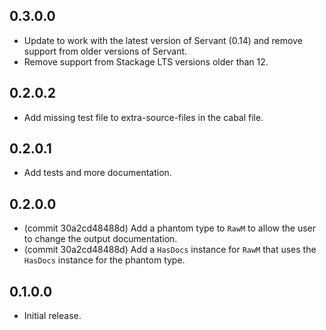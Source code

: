 
## 0.3.0.0

* Update to work with the latest version of Servant (0.14) and remove support from older versions of Servant.
* Remove support from Stackage LTS versions older than 12.

## 0.2.0.2

*   Add missing test file to extra-source-files in the cabal file.

## 0.2.0.1

*   Add tests and more documentation.

## 0.2.0.0

*   (commit 30a2cd48488d) Add a phantom type to `RawM` to allow the user to
    change the output documentation.
*   (commit 30a2cd48488d) Add a `HasDocs` instance for `RawM` that uses
    the `HasDocs` instance for the phantom type.

## 0.1.0.0

*   Initial release.
